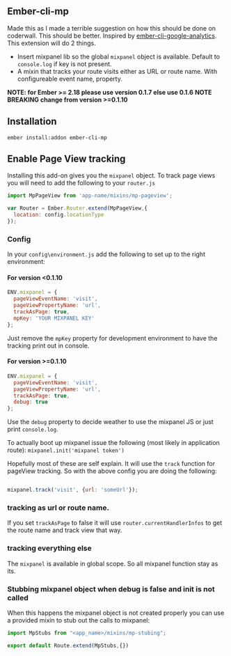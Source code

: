 ## Ember-cli-mp

Made this as I made a terrible suggestion on how this should be done on coderwall. This should be better.
Inspired by [ember-cli-google-analytics](https://github.com/pgrippi/ember-cli-google-analytics). This extension will do 2 things.

* Insert mixpanel lib so the global ```mixpanel``` object is available. Default to ```console.log``` if key is not present.
* A mixin that tracks your route visits either as URL or route name. With configureable event name, property.

**NOTE: for Ember >= 2.18 please use version 0.1.7 else use 0.1.6**
**NOTE BREAKING change from version >=0.1.10**


## Installation

```
ember install:addon ember-cli-mp
```

## Enable Page View tracking

Installing this add-on gives you the ```mixpanel``` object. To track page views you will need to add the following to your ```router.js```

```javascript
import MpPageView from 'app-name/mixins/mp-pageview';

var Router = Ember.Router.extend(MpPageView,{
  location: config.locationType
});
```

### Config

In your ```config\environment.js``` add the following to set up to the right environment:


#### For version <0.1.10
```javascript
ENV.mixpanel = {
  pageViewEventName: 'visit',
  pageViewPropertyName: 'url',
  trackAsPage: true,
  mpKey: 'YOUR MIXPANEL KEY'
};
```

Just remove the ```mpKey``` property for development environment to have the tracking print out in console.

#### For version >=0.1.10
```javascript
ENV.mixpanel = {
  pageViewEventName: 'visit',
  pageViewPropertyName: 'url',
  trackAsPage: true,
  debug: true
};
```

Use the `debug` property to decide weather to use the mixpanel JS or just print `console.log`.

To actually boot up mixpanel issue the following (most likely in application route): `mixpanel.init('mixpanel token')`


Hopefully most of these are self explain. It will use the ```track``` function for pageView tracking. So with the above config you are doing the following:

```javascript

mixpanel.track('visit', {url: 'someUrl'});

```

### tracking as url or route name.

If you set ```trackAsPage``` to false it will use ```router.currentHandlerInfos``` to get the route name and track view that way.

### tracking everything else

The ```mixpanel``` is available in global scope. So all mixpanel function stay as its.

### Stubbing mixpanel object when debug is false and init is not called

When this happens the mixpanel object is not created properly you can use a provided mixin to stub out the calls to mixpanel:

```javascript
import MpStubs from "<app_name>/mixins/mp-stubing";

export default Route.extend(MpStubs,{})
```

